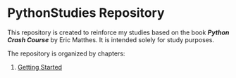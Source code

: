 # PythonStudies Repository

This repository is created to reinforce my studies based on the book ***Python Crash Course*** by Eric Matthes. It is intended solely for study purposes.  

The repository is organized by chapters:

1. [Getting Started](./Chapter_1)